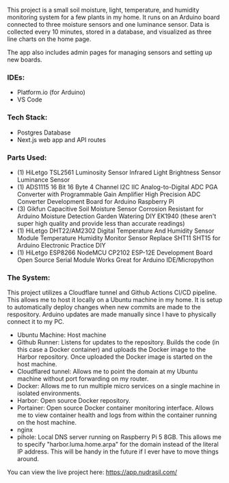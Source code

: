 This project is a small soil moisture, light, temperature, and humidity monitoring system for a few plants in my home. It runs on an Arduino board connected to three moisture sensors and one luminance sensor. Data is collected every 10 minutes, stored in a database, and visualized as three line charts on the home page.

The app also includes admin pages for managing sensors and setting up new boards.

### IDEs:

- Platform.io (for Arduino)
- VS Code

### Tech Stack:

- Postgres Database
- Next.js web app and API routes

### Parts Used:

- (1) HiLetgo TSL2561 Luminosity Sensor Infrared Light Brightness Sensor Luminance Sensor
- (1) ADS1115 16 Bit 16 Byte 4 Channel I2C IIC Analog-to-Digital ADC PGA Converter with Programmable Gain Amplifier High Precision ADC Converter Development Board for Arduino Raspberry Pi
- (3) Gikfun Capacitive Soil Moisture Sensor Corrosion Resistant for Arduino Moisture Detection Garden Watering DIY EK1940 (these aren't super high quality and provide less than accurate readings)
- (1) HiLetgo DHT22/AM2302 Digital Temperature And Humidity Sensor Module Temperature Humidity Monitor Sensor Replace SHT11 SHT15 for Arduino Electronic Practice DIY
- (1) HiLetgo ESP8266 NodeMCU CP2102 ESP-12E Development Board Open Source Serial Module Works Great for Arduino IDE/Micropython

### The System:

This project utilizes a Cloudflare tunnel and Github Actions CI/CD pipeline. This allows me to host it locally on a Ubuntu machine in my home. It is setup to automatically deploy changes when new commits are made to the respository. Arduino updates are made manually since I have to physically connect it to my PC.

- Ubuntu Machine: Host machine
- Github Runner: Listens for updates to the repository. Builds the code (in this case a Docker container) and uploads the Docker image to the Harbor repository. Once uploaded the Docker image is started on the host machine.
- Cloudflared tunnel: Allows me to point the domain at my Ubuntu machine without port forwarding on my router.
- Docker: Allows me to run multiple micro services on a single machine in isolated environments.
- Harbor: Open source Docker repository.
- Portainer: Open source Docker container monitoring interface. Allows me to view container health and logs from within the container running on the host machine.
- nginx
- pihole: Local DNS server running on Raspberry Pi 5 8GB.  This allows me to specify "harbor.luma.home.arpa" for the domain instead of the literal IP address. This will be handy in the future if I ever have to move things around.

You can view the live project here:
https://app.nudrasil.com/
